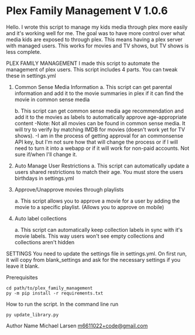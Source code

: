 
# Plex Family Management V 1.0.6

Hello. I wrote this script to manage my kids media through plex more easily and it's working well for me.  The goal was to have more control over what media kids are exposed to through plex. This means having a plex server with managed users. This works for movies and TV shows, but TV shows is less complete.


PLEX FAMILY MANAGEMENT
I made this script to automate the management of plex users. This script includes 4 parts. You can tweak these in settings.yml

1. Common Sense Media Information
    a. This script can get parental information and add it to the movie summaries in plex if it can find the movie in common sense media

    b. This script can get common sense media age recommendation and add it to the movies as labels to automatically approve age-appropriate content
       -Note: Not all movies can be found in common sense media. It will try to verify by matching IMDB for movies (doesn't work yet for TV shows).
       -I am in the process of getting approval for an commonsense API key, but I'm not sure how that will change the process or if I will need to turn it into a webapp or if it will work for non-paid accounts. Not sure if/when I'll change it.

2. Auto Manage User Restrictions
    a. This script can automatically update a users shared restrictions to match their age. You must store the users birthdays in settings.yml

3. Approve/Unapprove movies through playlists

    a. This script allows you to approve a movie for a user by adding the movie to a specific playlist. (Allows you to approve on mobile)

4. Auto label collections

    a. This script can automatically keep collection labels in sync with it's movie labels. This way users won't see empty collections and collections aren't hidden

SETTINGS
You need to update the settings file in settings.yml.
On first run, it will copy from blank_settings and ask for the necessary settings if you leave it blank.


Prerequisites
```
cd path/to/plex_family_management
py -m pip install -r requirements.txt
```

How to run the script.
In the command line run
```
py update_library.py
```





Author Name
Michael Larsen
m6611022+code@gmail.com
